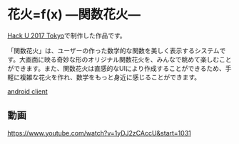 # 花火=f(x) —関数花火—
[Hack U 2017 Tokyo](https://hacku.yahoo.co.jp/hacku2017tokyo/)で制作した作品です。

「関数花火」は、ユーザーの作った数学的な関数を美しく表示するシステムです。大画面に映る奇妙な形のオリジナル関数花火を、みんなで眺めて楽しむことができます。また、関数花火は直感的なUIにより作成することができるため、手軽に複雑な花火を作れ、数学をもっと身近に感じることができます。

[android client](https://github.com/Hunachi/KansuHanabi-android)

## 動画
https://www.youtube.com/watch?v=1yDJ2zCAccU&start=1031
